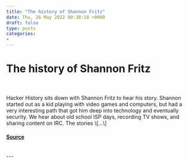 ```yaml
---
title: "The history of Shannon Fritz"
date: Thu, 26 May 2022 00:38:18 +0000
draft: false
type: posts
categories: 
- 
---
```

# The history of Shannon Fritz

<br/>

<br/>
Hacker History sits down with Shannon Fritz to hear his story. Shannon started out as a kid playing with video games and computers, but had a very interesting path that got him deep into technology and eventually security. We hear about old school ISP days, recording TV shows, and sharing content on IRC. The stories \[…\]

#### [Source](https://hackerhistory.com/podcast/the-history-of-shannon-fritz/)

<br/>
---

